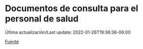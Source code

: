 # Documentos de consulta para el personal de salud

Última actualización/Last update: 2022-01-26T19:36:36-06:00

 [Fuente](https://coronavirus.gob.mx/personal-de-salud/documentos-de-consulta/)
